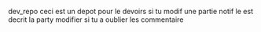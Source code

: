 dev_repo
ceci est un depot pour le devoirs 
si tu modif une partie notif le est decrit la party modifier si tu a oublier les commentaire  